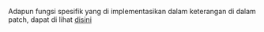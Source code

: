 Adapun fungsi spesifik yang di implementasikan dalam keterangan di dalam patch, dapat di lihat [disini](https://github.com/javanesse/Asrock-Phantom-Gaming-4s-Hackintosh/tree/master/DSDT%20-%20SSDT%20Patching#penjelasan-patch-umum)
